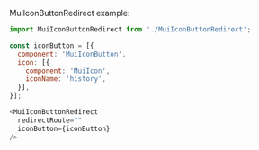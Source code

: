 MuiIconButtonRedirect example:

```js noeditor
import MuiIconButtonRedirect from './MuiIconButtonRedirect';
```

```js
const iconButton = [{
  component: 'MuiIconButton',
  icon: [{
    component: 'MuiIcon',
    iconName: 'history',
  }],
}];

<MuiIconButtonRedirect
  redirectRoute=""
  iconButton={iconButton}
/>
```